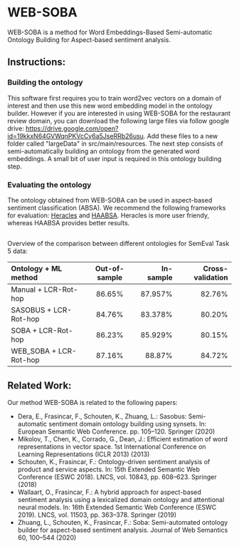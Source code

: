 # WEB-SOBA
WEB-SOBA is a method for Word Embeddings-Based Semi-automatic Ontology Building for Aspect-based sentiment analysis.

## Instructions: 

### Building the ontology
This software first requires you to train word2vec vectors on a domain of interest and then use this new word embedding model in the ontology builder. However if you are interested in using WEB-SOBA for the restaurant review domain, you can download the following large files via follow google drive: https://drive.google.com/open?id=19kkxN64GVWqnPKVcCy6a5JseRRb26usu. Add these files to a new folder called "largeData" in src/main/resources. The next step consists of semi-automatically building an ontology from the generated word embeddings. A small bit of user input is required in this ontology building step.

### Evaluating the ontology
The ontology obtained from WEB-SOBA can be used in aspect-based sentiment classification (ABSA). We recommend the following frameworks for evaluation: [Heracles](https://github.com/KSchouten/Heracles) and [HAABSA](https://github.com/ofwallaart/HAABSA). Heracles is more user friendy, whereas HAABSA provides better results.

## 
Overview of the comparison between different ontologies for SemEval Task 5 data:

| Ontology + ML method| Out-of-sample  | In-sample  | Cross-validation |
| :------------------- |:-------------:| ---------:| -----------------: | 
| Manual + LCR-Rot-hop   | 86.65% | 87.957% | 82.76% |
| SASOBUS + LCR-Rot-hop  | 84.76% | 83.378% | 80.20% |
| SOBA + LCR-Rot-hop  | 86.23% | 85.929% | 80.15% |
| WEB_SOBA + LCR-Rot-hop  | 87.16% | 88.87% | 84.72% |

## Related Work: ##
Our method WEB-SOBA is related to the following papers:
-  Dera, E., Frasincar, F., Schouten, K., Zhuang, L.: Sasobus: Semi-automatic sentiment domain ontology building using synsets. In: European Semantic Web Conference. pp. 105–120. Springer (2020)
- Mikolov, T., Chen, K., Corrado, G., Dean, J.: Efficient estimation of word representations in vector space. 1st International Conference on Learning Representations
(ICLR 2013) (2013)
- Schouten, K., Frasincar, F.: Ontology-driven sentiment analysis of product and
service aspects. In: 15th Extended Semantic Web Conference (ESWC 2018). LNCS, vol. 10843, pp. 608–623. Springer (2018)
- Wallaart, O., Frasincar, F.: A hybrid approach for aspect-based sentiment analysis
using a lexicalized domain ontology and attentional neural models. In: 16th Extended Semantic Web Conference (ESWC 2019). LNCS, vol. 11503, pp. 363–378. Springer (2019)
- Zhuang, L., Schouten, K., Frasincar, F.: Soba: Semi-automated ontology builder
for aspect-based sentiment analysis. Journal of Web Semantics 60, 100–544 (2020)
